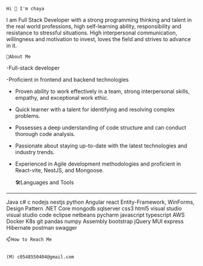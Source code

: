 
    
    Hi 👋 I'm chaya


I am Full Stack Developer with a strong programming thinking and talent in the real world professions, high self-learning ability,
responsibility and resistance to stressful situations. High interpersonal communication,
willingness and motivation to invest, loves the field and strives to advance in it.

    
    💭About Me


    
  -Full-stack developer

  -Proficient in frontend and backend technologies

  - Proven ability to work effectively in a team, strong interpersonal skills, empathy, and exceptional work ethic.

  - Quick learner with a talent for identifying and resolving complex problems.

  - Possesses a deep understanding of code structure and can conduct thorough code analysis.

  - Passionate about staying up-to-date with the latest technologies and industry trends.

  - Experienced in Agile development methodologies and proficient in React-vite, NestJS, and Mongoose.


    🛠Languages and Tools
   ----------
   
    
Java c# c nodejs nestjs python
Angular react  Entity-Framework, WinForms, Design Pattern  .NET Core 
mongodb sqlserver css3 html5 
visual studio visual studio code eclipse netbeans pycharm
javascript typescript
AWS Docker K8s git
pandas numpy Assembly bootstrap jQuery MUI express
Hibernate postman swagger


    📫How to Reach Me
    
    
    (M) c0548550404@gmail.com









